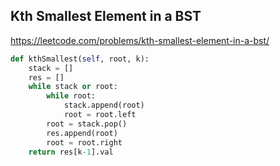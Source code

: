 ## Kth Smallest Element in a BST
 
https://leetcode.com/problems/kth-smallest-element-in-a-bst/

```python
def kthSmallest(self, root, k):
    stack = []
    res = []
    while stack or root:
        while root:
            stack.append(root)
            root = root.left
        root = stack.pop()
        res.append(root)
        root = root.right
    return res[k-1].val
```
